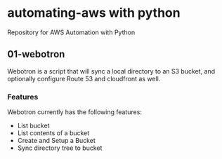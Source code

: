
# automating-aws with python

Repository for AWS Automation with Python

## 01-webotron

Webotron is a script that will sync a local directory to an S3 bucket, 
and optionally configure Route 53 and cloudfront as well.

### Features

Webotron currently has the following features:

- List bucket
- List contents of a bucket
- Create and Setup a Bucket
- Sync directory tree to bucket
